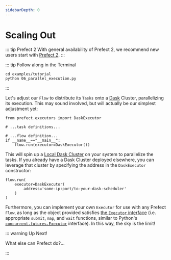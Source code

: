 ```yaml
---
sidebarDepth: 0
---
```

# Scaling Out

::: tip Prefect 2
With general availability of Prefect 2, we recommend new users start with [Prefect 2](https://docs.prefect.io/#getting-started-with-prefect).
:::

::: tip Follow along in the Terminal

```
cd examples/tutorial
python 06_parallel_execution.py
```

:::

Let's adjust our `Flow` to distribute its `Tasks` onto a [Dask](https://dask.org/) Cluster, parallelizing its execution. This may sound involved, but will actually be our simplest adjustment yet:

```python{1,7}
from prefect.executors import DaskExecutor

# ...task definitions...

# ...flow definition...
if __name__=="__main__":
    flow.run(executor=DaskExecutor())
```

This will spin up a [Local Dask Cluster](https://docs.dask.org/en/latest/setup/single-distributed.html) on your system to parallelize the tasks. If you already have a Dask Cluster deployed elsewhere, you can leverage that cluster by specifying the address in the `DaskExecutor` constructor:

```python{3}
flow.run(
    executor=DaskExecutor(
        address='some-ip:port/to-your-dask-scheduler'
    )
)
```

Furthermore, you can implement your own `Executor` for use with any Prefect `Flow`, as long as the object provided satisfies [the `Executor` interface](https://github.com/PrefectHQ/prefect/blob/master/src/prefect/executors/base.py) (i.e. appropriate `submit`, `map`, and `wait` functions, similar to Python's [`concurrent.futures.Executor`](https://docs.python.org/3/library/concurrent.futures.html#executor-objects) interface). In this way, the sky is the limit!

::: warning Up Next!

What else can Prefect do?...

:::
